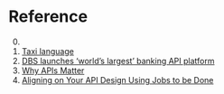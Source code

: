 # Reference

0. []()
0. [Taxi language](https://taxilang.org/)
0. [DBS launches ‘world’s largest’ banking API platform](https://fst.net.au/financial-services-news/dbs-launches-worlds-largest-banking-api-platform/)
0. [Why APIs Matter](https://systemsapproach.substack.com/p/why-apis-matter?s=r)
0. [Aligning on Your API Design Using Jobs to be Done](https://blog.stoplight.io/aligning-on-your-api-design-using-jobs-to-be-done)

